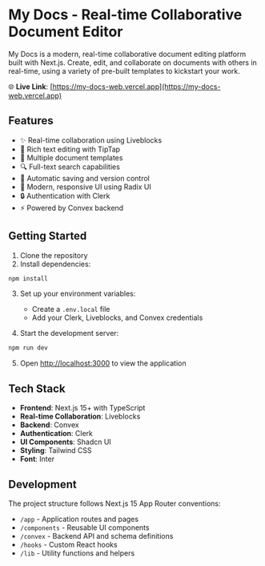 # My Docs - Real-time Collaborative Document Editor

My Docs is a modern, real-time collaborative document editing platform built with Next.js. Create, edit, and collaborate on documents with others in real-time, using a variety of pre-built templates to kickstart your work.

🌐 **Live Link**: [https://my-docs-web.vercel.app](https://my-docs-web.vercel.app)

## Features

- ✨ Real-time collaboration using Liveblocks
- 📄 Rich text editing with TipTap
- 🎨 Multiple document templates
- 🔍 Full-text search capabilities
- 💾 Automatic saving and version control
- 🎯 Modern, responsive UI using Radix UI
- 🔒 Authentication with Clerk
- ⚡ Powered by Convex backend

## Getting Started

1. Clone the repository
2. Install dependencies:

```bash
npm install
```

3. Set up your environment variables:
    - Create a `.env.local` file
    - Add your Clerk, Liveblocks, and Convex credentials

4. Start the development server:

```bash
npm run dev
```

5. Open [http://localhost:3000](http://localhost:3000) to view the application

## Tech Stack

- **Frontend**: Next.js 15+ with TypeScript
- **Real-time Collaboration**: Liveblocks
- **Backend**: Convex
- **Authentication**: Clerk
- **UI Components**: Shadcn UI
- **Styling**: Tailwind CSS
- **Font**: Inter

## Development

The project structure follows Next.js 15 App Router conventions:

- `/app` - Application routes and pages
- `/components` - Reusable UI components
- `/convex` - Backend API and schema definitions
- `/hooks` - Custom React hooks
- `/lib` - Utility functions and helpers
